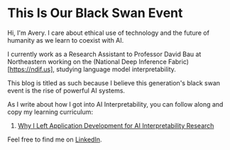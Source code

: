 # This Is Our Black Swan Event

Hi, I'm Avery. I care about ethical use of technology and the future of humanity as we learn to coexist with AI.

I currently work as a Research Assistant to Professor David Bau at Northeastern working on the (National Deep Inference Fabric)[https://ndif.us], studying language model interpretability.

This blog is titled as such because I believe this generation's black swan event is the rise of powerful AI systems.

As I write about how I got into AI Interpretability, you can follow along and copy my learning curriculum:

1. [Why I Left Application Development for AI Interpretability Research](/2025/09/18/Why-I-Left-Application-Development-for-AI-Interpretability-Research.html)

Feel free to find me on [LinkedIn](https://linkedin.com/in/averyyen/).
